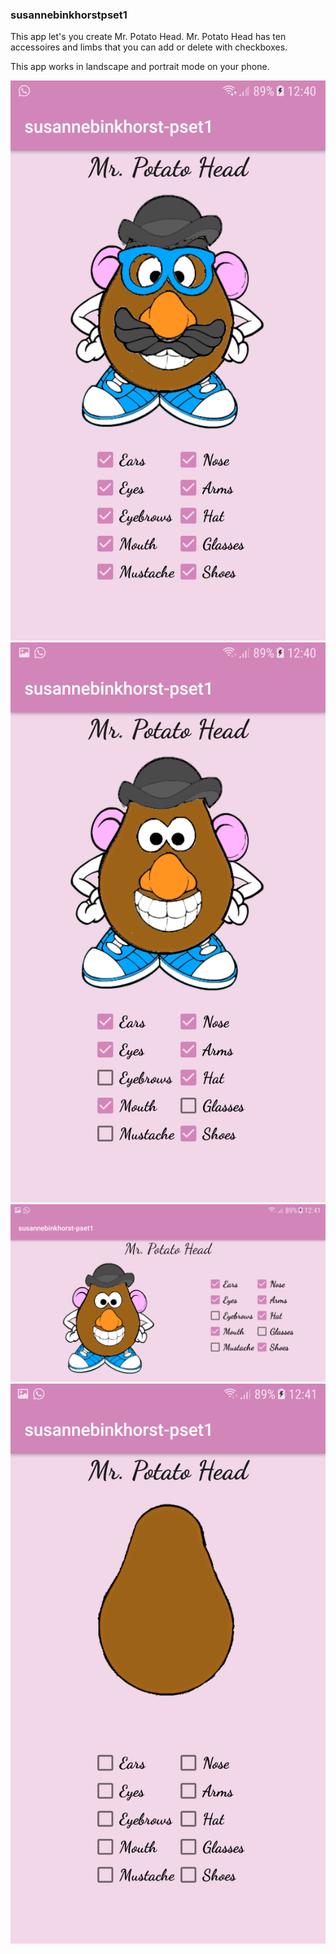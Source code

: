 ### susannebinkhorstpset1

This app let's you create Mr. Potato Head. Mr. Potato Head has ten accessoires and limbs that you can add or delete with checkboxes.

This app works in landscape and portrait mode on your phone.

![alt text](doc/Screenshot_20171102-124027.png)
![alt text](doc/Screenshot_20171102-124052.png)
![alt text](doc/Screenshot_20171102-124114.png)
![alt text](doc/Screenshot_20171102-124124.png)

